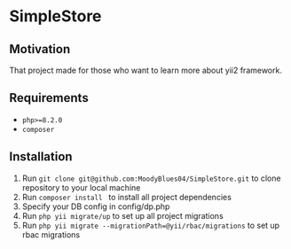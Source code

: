 # SimpleStore

## Motivation
That project made for those who want to learn more about yii2 framework.

## Requirements
- ```php>=8.2.0```
- ```composer```

## Installation
1. Run ```git clone git@github.com:MoodyBlues04/SimpleStore.git``` to clone repository to your local machine
2. Run ```composer install ``` to install all project dependencies
3. Specify your DB config in config/dp.php
4. Run ```php yii migrate/up``` to set up all project migrations
5. Run ```php yii migrate --migrationPath=@yii/rbac/migrations``` to set up rbac migrations